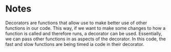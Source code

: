 # Notes

Decorators are functions that allow use to make better use
of other functions in our code. This way, if we want to make
some changes to how a function is called and therefore runs,
a decorator can be used. Essentially, we can pass other functions
in as aspects of the decorator. In this code, 
the fast and slow functions are being timed ia code in their 
decorator. 